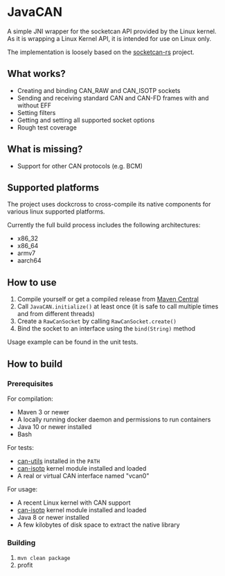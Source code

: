# JavaCAN

A simple JNI wrapper for the socketcan API provided by the Linux kernel. As it is wrapping a Linux Kernel API, it is intended for use on Linux only.

The implementation is loosely based on the [socketcan-rs](https://github.com/mbr/socketcan-rs) project.

## What works?

* Creating and binding CAN_RAW and CAN_ISOTP sockets
* Sending and receiving standard CAN and CAN-FD frames with and without EFF
* Setting filters
* Getting and setting all supported socket options
* Rough test coverage

## What is missing?

* Support for other CAN protocols (e.g. BCM)

## Supported platforms

The project uses dockcross to cross-compile its native components for various linux supported platforms.

Currently the full build process includes the following architectures:

* x86_32
* x86_64
* armv7
* aarch64

## How to use

1. Compile yourself or get a compiled release from [Maven Central](https://search.maven.org/search?q=a:javacan)
2. Call `JavaCAN.initialize()` at least once (it is safe to call multiple times and from different threads)
3. Create a `RawCanSocket` by calling `RawCanSocket.create()`
4. Bind the socket to an interface using the `bind(String)` method

Usage example can be found in the unit tests.

## How to build

### Prerequisites

For compilation:

* Maven 3 or newer
* A locally running docker daemon and permissions to run containers
* Java 10 or newer installed
* Bash

For tests:

* [can-utils](https://github.com/linux-can/can-utils) installed in the `PATH`
* [can-isotp](https://github.com/hartkopp/can-isotp) kernel module installed and loaded
* A real or virtual CAN interface named "vcan0"

For usage:

* A recent Linux kernel with CAN support
* [can-isotp](https://github.com/hartkopp/can-isotp) kernel module installed and loaded
* Java 8 or newer installed
* A few kilobytes of disk space to extract the native library


### Building

1. `mvn clean package`
2. profit
